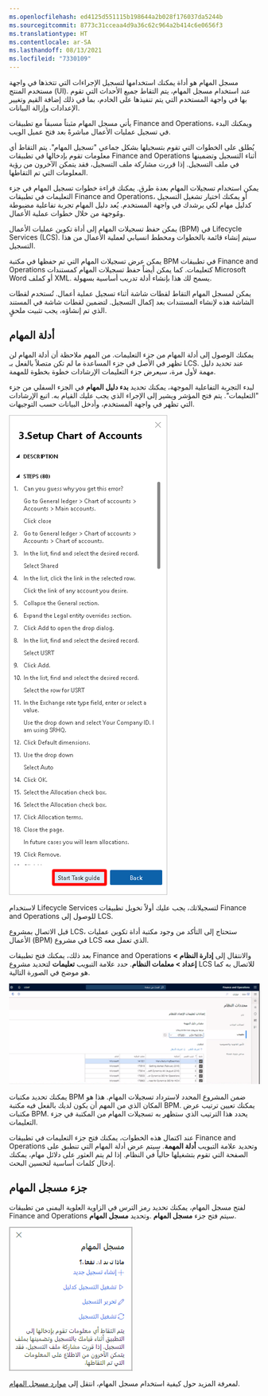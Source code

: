 ```yaml
---
ms.openlocfilehash: ed4125d551115b198644a2b028f176037da5244b
ms.sourcegitcommit: 8773c31cceaa4d9a36c62c964a2b414c6e0656f3
ms.translationtype: HT
ms.contentlocale: ar-SA
ms.lasthandoff: 08/13/2021
ms.locfileid: "7330109"
---
```

مسجل المهام هو أداة يمكنك استخدامها لتسجيل الإجراءات التي تتخذها في واجهة مستخدم المنتج (UI).  عند استخدام مسجل المهام، يتم التقاط جميع الأحداث التي تقوم بها في واجهة المستخدم التي يتم تنفيذها على الخادم، بما في ذلك إضافة القيم وتغيير الإعدادات وإزالة البيانات.

يأتي مسجل المهام مثبتاً مسبقاً مع تطبيقات Finance and Operations، ويمكنك البدء في تسجيل عمليات الأعمال مباشرةً بعد فتح عميل الويب.

يُطلق على الخطوات التي تقوم بتسجيلها بشكل جماعي "تسجيل المهام". يتم التقاط أي معلومات تقوم بإدخالها في تطبيقات Finance and Operations أثناء التسجيل وتضمينها في ملف التسجيل. إذا قررت مشاركة ملف التسجيل، فقد يتمكن الآخرون من رؤية المعلومات التي تم التقاطها.

يمكن استخدام تسجيلات المهام بعدة طرق.  يمكنك قراءة خطوات تسجيل المهام في جزء التعليمات في تطبيقات Finance and Operations، أو يمكنك اختيار تشغيل التسجيل كدليل مهام لكي يرشدك في واجهة المستخدم.  يُعد دليل المهام تجربة تفاعلية مضبوطة ومُوجهة من خلال خطوات عملية الأعمال.

يمكن حفظ تسجيلات المهام إلى ‏‫أداة تكوين عمليات الأعمال‬ (BPM) في Lifecycle Services (LCS).  سيتم إنشاء قائمة بالخطوات ومخطط انسيابي لعملية الأعمال من هذا التسجيل.

يمكن عرض تسجيلات المهام التي تم حفظها في مكتبة BPM في تطبيقات Finance and Operations كتعليمات.  كما يمكن أيضاً حفظ تسجيلات المهام كمستندات Microsoft Word أو كملف XML.  يسمح لك هذا بإنشاء أدلة تدريب أساسية بسهولة.

يمكن لمسجل المهام التقاط لقطات شاشة أثناء تسجيل عملية أعمال.  تُستخدم لقطات الشاشة هذه لإنشاء المستندات بعد إكمال التسجيل.  لتضمين لقطات شاشة في المستند الذي تم إنشاؤه، يجب تثبيت ملحقٍ.

## <a name="task-guides"></a>أدلة المهام

يمكنك الوصول إلى أدلة المهام من جزء التعليمات. من المهم ملاحظة أن أدلة المهام لن تظهر في الأصل في جزء المساعدة ما لم تكن متصلاً بالفعل بـ LCS. عند تحديد دليل مهمة لأول مرة، سيعرض جزء التعليمات الإرشادات خطوة بخطوة للمهمة.

لبدء التجربة التفاعلية الموجهة، يمكنك تحديد **بدء دليل المهام** في الجزء السفلي من جزء "التعليمات". يتم فتح المؤشر ويشير إلى الإجراء الذي يجب عليك القيام به. اتبع الإرشادات التي تظهر في واجهة المستخدم، وأدخل البيانات حسب التوجيهات.

[![لقطة شاشة لجزء التعليمات مع تمييز دليل مهمة البدء.](../media/task-guide.png)](../media/task-guide.png#lightbox)

لاستخدام Lifecycle Services لتسجيلاتك، يجب عليك أولاً تخويل تطبيقات Finance and Operations للوصول إلى LCS.

قبل الاتصال بمشروع LCS، ستحتاج إلى التأكد من وجود مكتبة أداة تكوين عمليات الأعمال (BPM) في مشروع LCS الذي تعمل معه.

بعد ذلك، يمكنك فتح تطبيقات Finance and Operations والانتقال إلى **إدارة النظام > إعداد > معلمات النظام**. حدد علامة التبويب **تعليمات** لتحديد مشروع LCS للاتصال به كما هو موضح في الصورة التالية.

 [![لقطة شاشة لعلامة التبويب تعليمات معلمات النظام.](../media/help-1.png)](../media/help-1.png#lightbox)

يمكنك تحديد مكتبات BPM ضمن المشروع المحدد لاسترداد تسجيلات المهام. هذا هو المكان الذي من المهم أن يكون لديك بالفعل فيه مكتبة BPM.  يمكنك تعيين ترتيب عرض مكتبات BPM.  يحدد هذا الترتيب الذي ستظهر به تسجيلات المهام من المكتبة في جزء التعليمات.

عند اكتمال هذه الخطوات، يمكنك فتح جزء التعليمات في تطبيقات Finance and Operations وتحديد علامة التبويب **أدلة المهمة**. سيتم عرض أدلة المهام التي تنطبق على الصفحة التي تقوم بتشغيلها حالياً في النظام.  إذا لم يتم العثور على دلائل مهام، يمكنك إدخال كلمات أساسية لتحسين البحث.

## <a name="task-recorder-pane"></a>جزء مسجل المهام

لفتح مسجل المهام، يمكنك تحديد رمز الترس في الزاوية العلوية اليمنى من تطبيقات Finance and Operations وتحديد **مسجل المهام**. ‎سيتم فتح جزء **مسجل المهام**.

 ![لقطة شاشة لجزء مسجل المهام من تطبيقات Finance and Operations.](../media/task-recorder-2.png)

لمعرفة المزيد حول كيفية استخدام مسجل المهام، انتقل إلى [موارد مسجل المهام](/dynamics365/fin-ops-core/dev-itpro/user-interface/task-recorder?azure-portal=true&toc=/dynamics365/supply-chain/toc.json).
